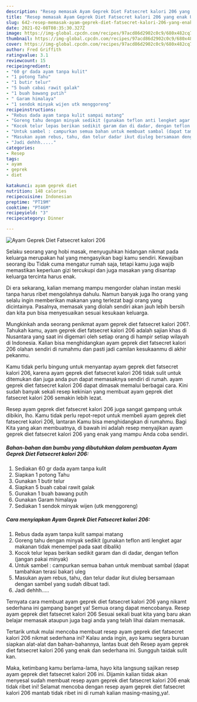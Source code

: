```yaml
---
description: "Resep memasak Ayam Geprek Diet Fatsecret kalori 206 yang enak Untuk Jualan"
title: "Resep memasak Ayam Geprek Diet Fatsecret kalori 206 yang enak Untuk Jualan"
slug: 642-resep-memasak-ayam-geprek-diet-fatsecret-kalori-206-yang-enak-untuk-jualan
date: 2021-02-08T08:35:30.327Z
image: https://img-global.cpcdn.com/recipes/97acd86d2902c0c9/680x482cq70/ayam-geprek-diet-fatsecret-kalori-206-foto-resep-utama.jpg
thumbnail: https://img-global.cpcdn.com/recipes/97acd86d2902c0c9/680x482cq70/ayam-geprek-diet-fatsecret-kalori-206-foto-resep-utama.jpg
cover: https://img-global.cpcdn.com/recipes/97acd86d2902c0c9/680x482cq70/ayam-geprek-diet-fatsecret-kalori-206-foto-resep-utama.jpg
author: Fred Griffith
ratingvalue: 3.1
reviewcount: 15
recipeingredient:
- "60 gr dada ayam tanpa kulit"
- "1 potong Tahu"
- "1 butir telur"
- "5 buah cabai rawit galak"
- "1 buah bawang putih"
- " Garam himalaya"
- "1 sendok minyak wijen utk menggoreng"
recipeinstructions:
- "Rebus dada ayam tanpa kulit sampai matang"
- "Goreng tahu dengan minyak sedikit (gunakan teflon anti lengket agar makanan tidak menempel pada saat dibalik)"
- "Kocok telur lepas berikan sedikit garam dan di dadar, dengan teflon (jangan pakai minyak)"
- "Untuk sambel : campurkan semua bahan untuk membuat sambal (dapat tambahkan terasi bakar) uleg"
- "Masukan ayam rebus, tahu, dan telur dadar ikut diuleg bersamaan dengan sambel yang sudah dibuat tadi."
- "Jadi dehhh....."
categories:
- Resep
tags:
- ayam
- geprek
- diet

katakunci: ayam geprek diet 
nutrition: 148 calories
recipecuisine: Indonesian
preptime: "PT19M"
cooktime: "PT46M"
recipeyield: "3"
recipecategory: Dinner

---
```



![Ayam Geprek Diet Fatsecret kalori 206](https://img-global.cpcdn.com/recipes/97acd86d2902c0c9/680x482cq70/ayam-geprek-diet-fatsecret-kalori-206-foto-resep-utama.jpg)

Selaku seorang yang hobi masak, menyuguhkan hidangan nikmat pada keluarga merupakan hal yang mengasyikan bagi kamu sendiri. Kewajiban seorang ibu Tidak cuma mengatur rumah saja, tetapi kamu juga wajib memastikan keperluan gizi tercukupi dan juga masakan yang disantap keluarga tercinta harus enak.

Di era  sekarang, kalian memang mampu mengorder olahan instan meski tanpa harus ribet mengolahnya dahulu. Namun banyak juga lho orang yang selalu ingin memberikan makanan yang terlezat bagi orang yang dicintainya. Pasalnya, memasak yang diolah sendiri akan jauh lebih bersih dan kita pun bisa menyesuaikan sesuai kesukaan keluarga. 



Mungkinkah anda seorang penikmat ayam geprek diet fatsecret kalori 206?. Tahukah kamu, ayam geprek diet fatsecret kalori 206 adalah sajian khas di Nusantara yang saat ini digemari oleh setiap orang di hampir setiap wilayah di Indonesia. Kalian bisa menghidangkan ayam geprek diet fatsecret kalori 206 olahan sendiri di rumahmu dan pasti jadi camilan kesukaanmu di akhir pekanmu.

Kamu tidak perlu bingung untuk menyantap ayam geprek diet fatsecret kalori 206, karena ayam geprek diet fatsecret kalori 206 tidak sulit untuk ditemukan dan juga anda pun dapat memasaknya sendiri di rumah. ayam geprek diet fatsecret kalori 206 dapat dimasak memalui berbagai cara. Kini sudah banyak sekali resep kekinian yang membuat ayam geprek diet fatsecret kalori 206 semakin lebih lezat.

Resep ayam geprek diet fatsecret kalori 206 juga sangat gampang untuk dibikin, lho. Kamu tidak perlu repot-repot untuk membeli ayam geprek diet fatsecret kalori 206, lantaran Kamu bisa menghidangkan di rumahmu. Bagi Kita yang akan membuatnya, di bawah ini adalah resep menyajikan ayam geprek diet fatsecret kalori 206 yang enak yang mampu Anda coba sendiri.

<!--inarticleads1-->

##### Bahan-bahan dan bumbu yang dibutuhkan dalam pembuatan Ayam Geprek Diet Fatsecret kalori 206:

1. Sediakan 60 gr dada ayam tanpa kulit
1. Siapkan 1 potong Tahu
1. Gunakan 1 butir telur
1. Siapkan 5 buah cabai rawit galak
1. Gunakan 1 buah bawang putih
1. Gunakan  Garam himalaya
1. Sediakan 1 sendok minyak wijen (utk menggoreng)




<!--inarticleads2-->

##### Cara menyiapkan Ayam Geprek Diet Fatsecret kalori 206:

1. Rebus dada ayam tanpa kulit sampai matang
1. Goreng tahu dengan minyak sedikit (gunakan teflon anti lengket agar makanan tidak menempel pada saat dibalik)
1. Kocok telur lepas berikan sedikit garam dan di dadar, dengan teflon (jangan pakai minyak)
1. Untuk sambel : campurkan semua bahan untuk membuat sambal (dapat tambahkan terasi bakar) uleg
1. Masukan ayam rebus, tahu, dan telur dadar ikut diuleg bersamaan dengan sambel yang sudah dibuat tadi.
1. Jadi dehhh.....




Ternyata cara membuat ayam geprek diet fatsecret kalori 206 yang nikamt sederhana ini gampang banget ya! Semua orang dapat mencobanya. Resep ayam geprek diet fatsecret kalori 206 Sesuai sekali buat kita yang baru akan belajar memasak ataupun juga bagi anda yang telah lihai dalam memasak.

Tertarik untuk mulai mencoba membuat resep ayam geprek diet fatsecret kalori 206 nikmat sederhana ini? Kalau anda ingin, ayo kamu segera buruan siapkan alat-alat dan bahan-bahannya, lantas buat deh Resep ayam geprek diet fatsecret kalori 206 yang enak dan sederhana ini. Sungguh taidak sulit kan. 

Maka, ketimbang kamu berlama-lama, hayo kita langsung sajikan resep ayam geprek diet fatsecret kalori 206 ini. Dijamin kalian tiidak akan menyesal sudah membuat resep ayam geprek diet fatsecret kalori 206 enak tidak ribet ini! Selamat mencoba dengan resep ayam geprek diet fatsecret kalori 206 mantab tidak ribet ini di rumah kalian masing-masing,ya!.

